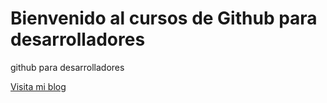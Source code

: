 # Bienvenido al cursos de Github para desarrolladores

github para desarrolladores

[Visita mi blog](https://www.facebook.com/victorhugo.caneteolivares)
